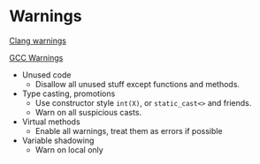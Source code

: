 # Warnings

[Clang warnings](https://clang.llvm.org/docs/DiagnosticsReference.html)

[GCC Warnings](https://gcc.gnu.org/onlinedocs/gcc/Warning-Options.html)

- Unused code
  - Disallow all unused stuff except functions and methods.
- Type casting, promotions
  - Use constructor style `int(X)`, or `static_cast<>` and friends.
  - Warn on all suspicious casts.
- Virtual methods
  - Enable all warnings, treat them as errors if possible
- Variable shadowing
  - Warn on local only
